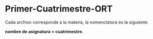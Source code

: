 # Primer-Cuatrimestre-ORT

Cada archivo corresponde a la materia, la nomenclatura es la siguiente:

**nombre de asignatura + cuatrimestre.**
